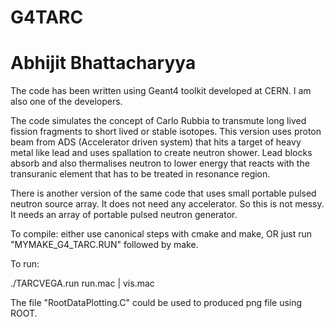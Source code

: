 # G4TARC
# Abhijit Bhattacharyya

The code has been written using Geant4 toolkit developed at CERN. 
I am also one of the developers.

The code simulates the concept of Carlo Rubbia to transmute long lived fission fragments
to short lived or stable isotopes. This version uses proton beam from ADS (Accelerator
driven system) that hits a target of heavy metal like lead and uses spallation to 
create neutron shower. Lead blocks absorb and also thermalises neutron to lower energy
that reacts with the transuranic element that has to be treated in resonance region.

There is another version of the same code that uses small portable pulsed neutron source 
array. It does not need any accelerator. So this is not messy. It needs an array of 
portable pulsed neutron generator.

To compile:
 either use canonical steps with cmake and make,
 OR just run "MYMAKE_G4_TARC.RUN" followed by make.

To run:

./TARCVEGA.run run.mac | vis.mac

The file "RootDataPlotting.C" could be used to produced png file using ROOT.

